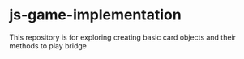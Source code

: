 # js-game-implementation
This repository is for exploring creating basic card objects and their methods to play bridge
